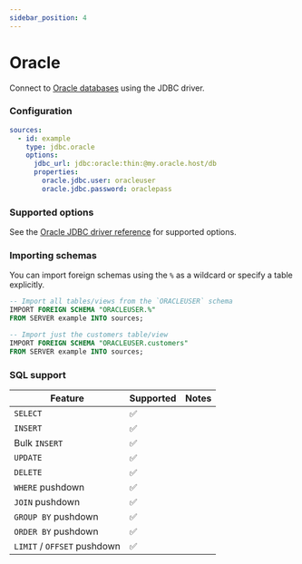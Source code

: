 ```yaml
---
sidebar_position: 4
---
```


# Oracle

Connect to [Oracle databases](https://www.oracle.com/database/) using the JDBC driver.

### Configuration

```yaml
sources:
  - id: example
    type: jdbc.oracle
    options:
      jdbc_url: jdbc:oracle:thin:@my.oracle.host/db
      properties:
        oracle.jdbc.user: oracleuser
        oracle.jdbc.password: oraclepass
```

### Supported options

See the [Oracle JDBC driver reference](https://docs.oracle.com/en/database/oracle/oracle-database/21/jajdb/oracle/jdbc/OracleDriver.html) for supported options.

### Importing schemas

You can import foreign schemas using the `%` as a wildcard or specify a table explicitly.

```sql
-- Import all tables/views from the `ORACLEUSER` schema
IMPORT FOREIGN SCHEMA "ORACLEUSER.%"
FROM SERVER example INTO sources;

-- Import just the customers table/view
IMPORT FOREIGN SCHEMA "ORACLEUSER.customers"
FROM SERVER example INTO sources;
```

### SQL support

| Feature                     | Supported | Notes |
| --------------------------- | --------- | ----- |
| `SELECT`                    | ✅        |       |
| `INSERT`                    | ✅        |       |
| Bulk `INSERT`               | ✅        |       |
| `UPDATE`                    | ✅        |       |
| `DELETE`                    | ✅        |       |
| `WHERE` pushdown            | ✅        |       |
| `JOIN` pushdown             | ✅        |       |
| `GROUP BY` pushdown         | ✅        |       |
| `ORDER BY` pushdown         | ✅        |       |
| `LIMIT` / `OFFSET` pushdown | ✅        |       |
